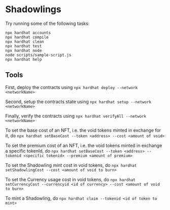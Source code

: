 # Shadowlings

Try running some of the following tasks:

```shell
npx hardhat accounts
npx hardhat compile
npx hardhat clean
npx hardhat test
npx hardhat node
node scripts/sample-script.js
npx hardhat help
```

## Tools

First, deploy the contracts using `npx hardhat deploy --network <networkName>`

Second, setup the contracts state using `npx hardhat setup --network <networkName>`

Finally, verify the contracts using `npx hardhat verifyAll --network <networkName>`

To set the base cost of an NFT, i.e. the void tokens minted in exchange for it, do `npx hardhat setBaseCost --token <address> --cost <amount of void>`

To set the premium cost of an NFT, i.e. the void tokens minted in exchange a specific tokenId, do `npx hardhat setBaseCost --token <address> --tokenid <specific tokenid> --premium <amount of premium>`

To set the Shadowling mint cost in void tokens, do `npx hardhat setShadowlingCost --cost <amount of void to burn>`

To set the Currency usage cost in void tokens, do `npx hardhat setCurrencyCost --currencyid <id of currency> --cost <amount of void to burn>`

To mint a Shadowling, do `npx hardhat claim --tokenid <id of token to mint>`
